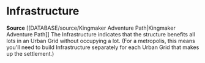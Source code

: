 ﻿---
id: '444'
name: Infrastructure
rarity: Common
source: '[[DATABASE/source/Kingmaker Adventure Path|Kingmaker Adventure Path]]'
trait:
- Infrastructure
type: Trait

---
# Infrastructure

**Source** [[DATABASE/source/Kingmaker Adventure Path|Kingmaker Adventure Path]]
The Infrastructure indicates that the structure benefits all lots in an Urban Grid without occupying a lot. (For a metropolis, this means you'll need to build Infrastructure separately for each Urban Grid that makes up the settlement.)